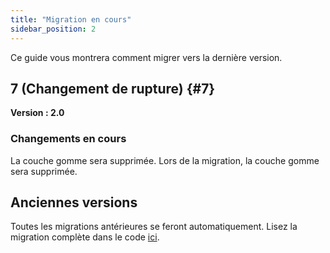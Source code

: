```yaml
---
title: "Migration en cours"
sidebar_position: 2
---
```


Ce guide vous montrera comment migrer vers la dernière version.

## 7 (Changement de rupture) {#7}

**Version : 2.0**

### Changements en cours

La couche gomme sera supprimée. Lors de la migration, la couche gomme sera supprimée.

## Anciennes versions

Toutes les migrations antérieures se feront automatiquement. Lisez la migration complète dans le code [ici](https://github.com/LinwoodDev/Butterfly/blob/95825da4ebbf9ded392c863da577666dbcdda45c/app/lib/models/converter.dart#L17).

